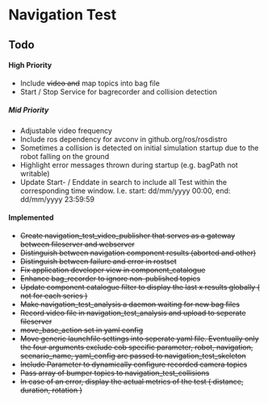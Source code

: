 Navigation Test
===============

## Todo

#### High Priority
- Include ~~video and~~ map topics into bag file
- Start / Stop Service for bagrecorder and collision detection

##### Mid Priority
- Adjustable video frequency
- Include ros dependency for avconv in github.org/ros/rosdistro
- Sometimes a collision is detected on initial simulation startup due to the robot falling on the ground
- Highlight error messages thrown during startup (e.g. bagPath not writable)
- Update Start- / Enddate in search to include all Test within the corresponding time window. I.e. start: dd/mm/yyyy 00:00, end: dd/mm/yyyy 23:59:59

#### Implemented
- ~~Create navigation_test_video_publisher that serves as a gateway between fileserver and webserver~~
- ~~Distinguish between navigation component results (aborted and other)~~
- ~~Distinguish between failure and error in rostset~~
- ~~Fix application developer view in component_catalogue~~
- ~~Enhance bag_recorder to ignore non-published topics~~
- ~~Update component catalogue filter to display the last x results globally ( not for each series )~~
- ~~Make navigation_test_analysis a daemon waiting for new bag files~~
- ~~Record video file in navigation_test_analysis and upload to seperate fileserver~~
- ~~move_base_action set in yaml config~~
- ~~Move generic launchfile settings into seperate yaml file.
  Eventually only the four arguments exclude cob specific parameter, robot, navigation, scenario_name, yaml_config are passed to navigation_test_skeleton~~
- ~~Include Parameter to dynamically configure recorded camera topics~~
- ~~Pass array of bumper topics to navigation_test_collisions~~
- ~~In case of an error, display the actual metrics of the test ( distance, duration, rotation )~~
